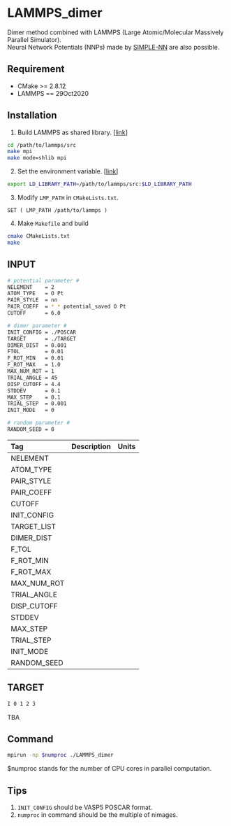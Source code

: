 # LAMMPS_dimer
Dimer method combined with LAMMPS (Large Atomic/Molecular Massively Parallel Simulator).  
Neural Network Potentials (NNPs) made by [SIMPLE-NN](https://github.com/MDIL-SNU/SIMPLE-NN_v2) are also possible.  

## Requirement
- CMake >= 2.8.12
- LAMMPS == 29Oct2020

## Installation
1. Build LAMMPS as shared library. [[link](https://docs.lammps.org/Build_basics.html)]
```bash
cd /path/to/lammps/src
make mpi
make mode=shlib mpi
```
2. Set the environment variable. [[link](https://docs.lammps.org/Build_link.html)]
```bash
export LD_LIBRARY_PATH=/path/to/lammps/src:$LD_LIBRARY_PATH
```
3. Modify `LMP_PATH` in `CMakeLists.txt`.
```text
SET ( LMP_PATH /path/to/lammps )
```
4. Make `Makefile` and build
``` bash
cmake CMakeLists.txt
make
```

## INPUT
```bash
# potential parameter #
NELEMENT    = 2
ATOM_TYPE   = O Pt
PAIR_STYLE  = nn
PAIR_COEFF  = * * potential_saved O Pt
CUTOFF      = 6.0

# dimer parameter #
INIT_CONFIG = ./POSCAR
TARGET      = ./TARGET
DIMER_DIST  = 0.001
FTOL        = 0.01
F_ROT_MIN   = 0.01
F_ROT_MAX   = 1.0
MAX_NUM_ROT = 1
TRIAL_ANGLE = 45
DISP_CUTOFF = 4.4
STDDEV      = 0.1
MAX_STEP    = 0.1
TRIAL_STEP  = 0.001
INIT_MODE   = 0

# random parameter #
RANDOM_SEED = 0
```

|Tag|Description|Units|
|:---|:---|:---|
|NELEMENT|||
|ATOM_TYPE|||
|PAIR_STYLE|||
|PAIR_COEFF|||
|CUTOFF|||
|INIT_CONFIG|||
|TARGET_LIST|||
|DIMER_DIST|||
|F_TOL|||
|F_ROT_MIN|||
|F_ROT_MAX|||
|MAX_NUM_ROT|||
|TRIAL_ANGLE|||
|DISP_CUTOFF|||
|STDDEV|||
|MAX_STEP|||
|TRIAL_STEP|||
|INIT_MODE|||
|RANDOM_SEED|||

## TARGET
```bash
I 0 1 2 3
```

TBA

## Command
```bash
mpirun -np $numproc ./LAMMPS_dimer
```
$numproc stands for the number of CPU cores in parallel computation.

## Tips  
1. `INIT_CONFIG` should be VASP5 POSCAR format. 
2. `numproc` in command should be the multiple of nimages. 
